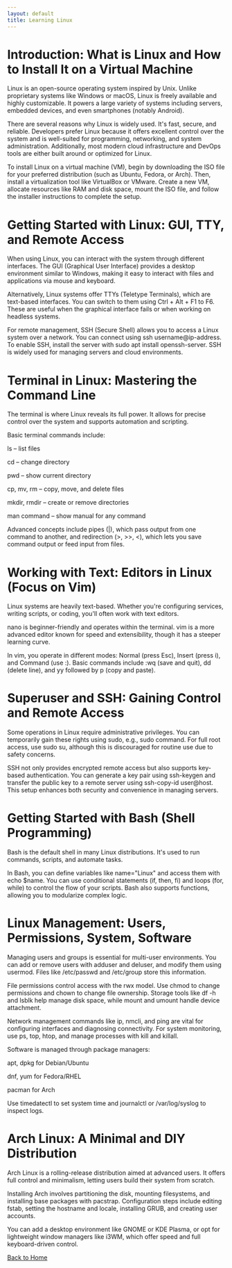 ```yaml
---
layout: default
title: Learning Linux
---
```


# Introduction: What is Linux and How to Install It on a Virtual Machine
Linux is an open-source operating system inspired by Unix. Unlike proprietary systems like Windows or macOS, Linux is freely available and highly customizable. It powers a large variety of systems including servers, embedded devices, and even smartphones (notably Android).

There are several reasons why Linux is widely used. It's fast, secure, and reliable. Developers prefer Linux because it offers excellent control over the system and is well-suited for programming, networking, and system administration. Additionally, most modern cloud infrastructure and DevOps tools are either built around or optimized for Linux.

To install Linux on a virtual machine (VM), begin by downloading the ISO file for your preferred distribution (such as Ubuntu, Fedora, or Arch). Then, install a virtualization tool like VirtualBox or VMware. Create a new VM, allocate resources like RAM and disk space, mount the ISO file, and follow the installer instructions to complete the setup.

# Getting Started with Linux: GUI, TTY, and Remote Access
When using Linux, you can interact with the system through different interfaces. The GUI (Graphical User Interface) provides a desktop environment similar to Windows, making it easy to interact with files and applications via mouse and keyboard.

Alternatively, Linux systems offer TTYs (Teletype Terminals), which are text-based interfaces. You can switch to them using Ctrl + Alt + F1 to F6. These are useful when the graphical interface fails or when working on headless systems.

For remote management, SSH (Secure Shell) allows you to access a Linux system over a network. You can connect using ssh username@ip-address. To enable SSH, install the server with sudo apt install openssh-server. SSH is widely used for managing servers and cloud environments.

# Terminal in Linux: Mastering the Command Line
The terminal is where Linux reveals its full power. It allows for precise control over the system and supports automation and scripting.

Basic terminal commands include:

ls – list files

cd – change directory

pwd – show current directory

cp, mv, rm – copy, move, and delete files

mkdir, rmdir – create or remove directories

man command – show manual for any command

Advanced concepts include pipes (|), which pass output from one command to another, and redirection (>, >>, <), which lets you save command output or feed input from files.

# Working with Text: Editors in Linux (Focus on Vim)
Linux systems are heavily text-based. Whether you're configuring services, writing scripts, or coding, you'll often work with text editors.

nano is beginner-friendly and operates within the terminal. vim is a more advanced editor known for speed and extensibility, though it has a steeper learning curve.

In vim, you operate in different modes: Normal (press Esc), Insert (press i), and Command (use :). Basic commands include :wq (save and quit), dd (delete line), and yy followed by p (copy and paste).

# Superuser and SSH: Gaining Control and Remote Access
Some operations in Linux require administrative privileges. You can temporarily gain these rights using sudo, e.g., sudo command. For full root access, use sudo su, although this is discouraged for routine use due to safety concerns.

SSH not only provides encrypted remote access but also supports key-based authentication. You can generate a key pair using ssh-keygen and transfer the public key to a remote server using ssh-copy-id user@host. This setup enhances both security and convenience in managing servers.

# Getting Started with Bash (Shell Programming)
Bash is the default shell in many Linux distributions. It's used to run commands, scripts, and automate tasks.

In Bash, you can define variables like name="Linux" and access them with echo $name. You can use conditional statements (if, then, fi) and loops (for, while) to control the flow of your scripts. Bash also supports functions, allowing you to modularize complex logic.

# Linux Management: Users, Permissions, System, Software
Managing users and groups is essential for multi-user environments. You can add or remove users with adduser and deluser, and modify them using usermod. Files like /etc/passwd and /etc/group store this information.

File permissions control access with the rwx model. Use chmod to change permissions and chown to change file ownership. Storage tools like df -h and lsblk help manage disk space, while mount and umount handle device attachment.

Network management commands like ip, nmcli, and ping are vital for configuring interfaces and diagnosing connectivity. For system monitoring, use ps, top, htop, and manage processes with kill and killall.

Software is managed through package managers:

apt, dpkg for Debian/Ubuntu

dnf, yum for Fedora/RHEL

pacman for Arch

Use timedatectl to set system time and journalctl or /var/log/syslog to inspect logs.

# Arch Linux: A Minimal and DIY Distribution
Arch Linux is a rolling-release distribution aimed at advanced users. It offers full control and minimalism, letting users build their system from scratch.

Installing Arch involves partitioning the disk, mounting filesystems, and installing base packages with pacstrap. Configuration steps include editing fstab, setting the hostname and locale, installing GRUB, and creating user accounts.

You can add a desktop environment like GNOME or KDE Plasma, or opt for lightweight window managers like i3WM, which offer speed and full keyboard-driven control.

[Back to Home](/)
